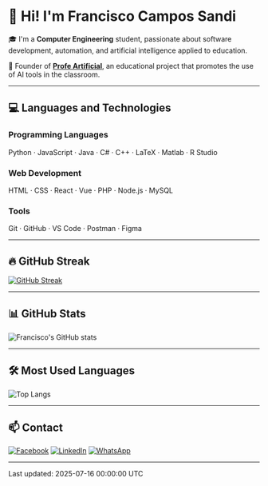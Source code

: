 # 👋 Hi! I'm Francisco Campos Sandi

🎓 I'm a **Computer Engineering** student, passionate about software development, automation, and artificial intelligence applied to education.

🧠 Founder of **[Profe Artificial](https://www.facebook.com/profile.php?id=61563914024424)**, an educational project that promotes the use of AI tools in the classroom.

---

## 💻 Languages and Technologies

### Programming Languages  
Python · JavaScript · Java · C# · C++ · LaTeX · Matlab · R Studio

### Web Development  
HTML · CSS · React · Vue · PHP · Node.js · MySQL

### Tools  
Git · GitHub · VS Code · Postman · Figma

---

## 🔥 GitHub Streak

[![GitHub Streak](https://streak-stats.demolab.com?user=Francisco-Campos-S&theme=radical&date_format=M%20j%5B%2C%20Y%5D&border_radius=10)](https://git.io/streak-stats)

---

## 📊 GitHub Stats

![Francisco's GitHub stats](https://github-readme-stats.vercel.app/api?username=Francisco-Campos-S&show_icons=true&theme=radical)

---

## 🛠️ Most Used Languages

![Top Langs](https://github-readme-stats.vercel.app/api/top-langs/?username=Francisco-Campos-S&layout=compact&theme=radical)

---

## 📫 Contact

[![Facebook](https://img.shields.io/badge/Facebook-1877F2?style=for-the-badge&logo=facebook&logoColor=white)](https://www.facebook.com/profile.php?id=61563914024424)
[![LinkedIn](https://img.shields.io/badge/LinkedIn-0A66C2?style=for-the-badge&logo=linkedin&logoColor=white)](https://www.linkedin.com/in/francisco-campos-8269832a5/)
[![WhatsApp](https://img.shields.io/badge/WhatsApp-25D366?style=for-the-badge&logo=whatsapp&logoColor=white)](https://wa.me/50688888888) <!-- Reemplaza con tu número real si deseas -->

---

<!--TIMESTAMP--> Last updated: 2025-07-16 00:00:00 UTC





